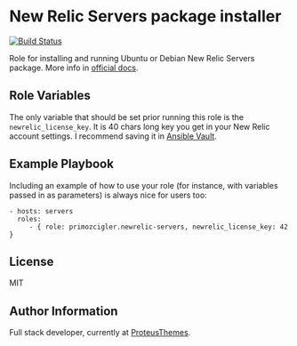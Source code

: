 New Relic Servers package installer
=========

[![Build Status](https://travis-ci.org/primozcigler/ansible-newrelic-servers.svg?branch=master)](https://travis-ci.org/primozcigler/ansible-newrelic-servers)

Role for installing and running Ubuntu or Debian New Relic Servers package. More info in [official docs](https://docs.newrelic.com/docs/servers/new-relic-servers-linux/getting-started/new-relic-servers-linux#installation).

Role Variables
--------------

The only variable that should be set prior running this role is the `newrelic_license_key`. It is 40 chars long key you get in your New Relic account settings. I recommend saving it in [Ansible Vault](http://docs.ansible.com/ansible/playbooks_vault.html).

Example Playbook
----------------

Including an example of how to use your role (for instance, with variables passed in as parameters) is always nice for users too:

    - hosts: servers
      roles:
         - { role: primozcigler.newrelic-servers, newrelic_license_key: 42 }

License
-------

MIT

Author Information
------------------

Full stack developer, currently at [ProteusThemes](https://www.proteusthemes.com/).
